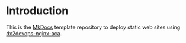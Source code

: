 # Introduction

This is the [MkDocs] template repository to deploy static web sites using [dx2devops-nginx-aca].

[MkDocs]: https://www.mkdocs.org/
[dx2devops-nginx-aca]: https://github.com/yaegashi/dx2devops-nginx-aca